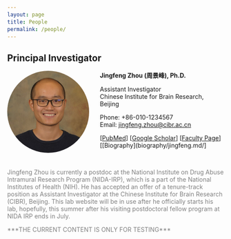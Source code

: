 ```yaml
---
layout: page
title: People
permalink: /people/
---
```

## Principal Investigator

<img align="left" width="190" style="margin-right:25px; border-radius: 50%; border: 0px solid #6495ED;" src="/assets/jingfeng_head_shot.jpg" />

**Jingfeng Zhou (周景峰), Ph.D.**

Assistant Investigator<br>Chinese Institute for Brain Research, Beijing

Phone: +86-010-1234567<br>Email: jingfeng.zhou@cibr.ac.cn

[[PubMed](https://www.ncbi.nlm.nih.gov/myncbi/1-AMNoyoc62Qs/bibliography/public/?sortby=pubDate&sdirection=descending)] [[Google Scholar](https://scholar.google.com/citations?user=ZQD-fmcAAAAJ)] [[Faculty Page](https://scholar.google.com/citations?user=ZQD-fmcAAAA)] [[Biography](biography/jingfeng.md/]

<br clear="left" />

<p style="color:gray">
Jingfeng Zhou is currently a postdoc at the National Institute on Drug Abuse Intramural Research Program (NIDA-IRP), which is a part of the National Institutes of Health (NIH). He has accepted an offer of a tenure-track position as Assistant Investigator at the Chinese Institute for Brain Research (CIBR), Beijing. This lab website will be in use after he officially starts his lab, hopefully, this summer after his visiting postdoctoral fellow program at NIDA IRP ends in July.
</p>

<p style="color:gray">
 ***THE CURRENT CONTENT IS ONLY FOR TESTING***
</p>
